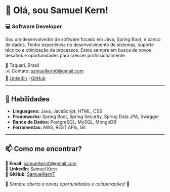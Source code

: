 # 👋 Olá, sou Samuel Kern!

  ### 💻 Software Developer

Sou um desenvolvedor de software focado em Java, Spring Boot, e banco de dados. Tenho experiência no desenvolvimento de sistemas, suporte técnico e otimização de processos. Estou sempre em busca de novos desafios e oportunidades para crescer profissionalmente. 

📍 Taquari, Brasil  
✉️ Contato: samuelkern0@gmail.com  
🔗 [LinkedIn](https://www.linkedin.com/in/samuel-kern-34b59a265/) | [GitHub](https://github.com/SamuelKern7)  

---

## 🚀 Habilidades

- **Linguagens:** Java, JavaScript, HTML, CSS
- **Frameworks:** Spring Boot, Spring Security, Spring Data JPA, Swagger
- **Banco de Dados:** PostgreSQL, MySQL, MongoDB
- **Ferramentas:** AWS, REST APIs, Git

---

## 📫 Como me encontrar?

📩 **Email**: samuelkern0@gmail.com  
💼 **LinkedIn**: [Samuel Kern](https://www.linkedin.com/in/samuel-kern-34b59a265/)  
🐙 **GitHub**: [SamuelKern7](https://github.com/SamuelKern7)  

📌 _Sempre aberto a novas oportunidades e colaborações!_ 🚀
